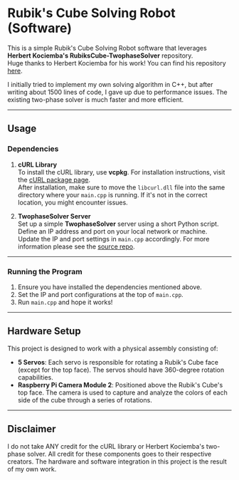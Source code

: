 # Rubik's Cube Solving Robot (Software)

This is a simple Rubik's Cube Solving Robot software that leverages **Herbert Kociemba's RubiksCube-TwophaseSolver** repository.  
Huge thanks to Herbert Kociemba for his work! You can find his repository [here](https://github.com/hkociemba/RubiksCube-TwophaseSolver).

I initially tried to implement my own solving algorithm in C++, but after writing about 1500 lines of code, I gave up due to performance issues. The existing two-phase solver is much faster and more efficient.

---

## Usage

### Dependencies

1. **cURL Library**  
   To install the cURL library, use **vcpkg**. For installation instructions, visit the [cURL package page](https://vcpkg.io/en/package/curl.html).  
   After installation, make sure to move the `libcurl.dll` file into the same directory where your `main.cpp` is running. If it's not in the correct location, you might encounter issues.

2. **TwophaseSolver Server**  
   Set up a simple **TwophaseSolver** server using a short Python script. Define an IP address and port on your local network or machine.  
   Update the IP and port settings in `main.cpp` accordingly. For more information please see the [source repo](https://github.com/hkociemba/RubiksCube-TwophaseSolver).

---

### Running the Program

1. Ensure you have installed the dependencies mentioned above.
2. Set the IP and port configurations at the top of `main.cpp`.
3. Run `main.cpp` and hope it works!

---

## Hardware Setup

This project is designed to work with a physical assembly consisting of:

- **5 Servos**: Each servo is responsible for rotating a Rubik's Cube face (except for the top face). The servos should have 360-degree rotation capabilities.
- **Raspberry Pi Camera Module 2**: Positioned above the Rubik's Cube's top face. The camera is used to capture and analyze the colors of each side of the cube through a series of rotations.

---

## Disclaimer

I do not take ANY credit for the cURL library or Herbert Kociemba's two-phase solver. All credit for these components goes to their respective creators. The hardware and software integration in this project is the result of my own work.
